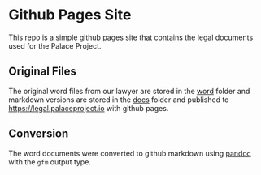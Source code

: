 # Github Pages Site

This repo is a simple github pages site that contains the legal documents used for the Palace Project.

## Original Files

The original word files from our lawyer are stored in the [word](/word) folder and markdown versions are stored
in the [docs](/docs) folder and published to https://legal.palaceproject.io with github pages.

## Conversion

The word documents were converted to github markdown using [pandoc](https://pandoc.org/) with the `gfm` output type.
